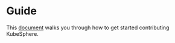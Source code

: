 # Guide

This [document](https://github.com/kubesphere/community) walks you through how to get started contributing KubeSphere.
